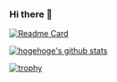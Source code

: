 ### Hi there 👋

<!--リポジトリ-->
[![Readme Card](https://github-readme-stats.vercel.app/api/pin/?username=mcrn-8284&repo=portfolio&theme=omni)](https://github.com/mcrn-8284/portfolio)

<!-- リポジトリステータス -->
[![hogehoge's github stats](https://github-readme-stats.vercel.app/api?username=mcrn-8284&hide=contribs&count_private=true&show_icons=true&theme=omni)](https://github.com/mcrn-8284/)

<!--トロフィー-->
[![trophy](https://github-profile-trophy.vercel.app/?username=mcrn-8284&theme=monokai)](https://github.com/mcrn-8284/)


<!--
**mcrn-8284/mcrn-8284** is a ✨ _special_ ✨ repository because its `README.md` (this file) appears on your GitHub profile.

Here are some ideas to get you started:

- 🔭 I’m currently working on ...
- 🌱 I’m currently learning ...
- 👯 I’m looking to collaborate on ...
- 🤔 I’m looking for help with ...
- 💬 Ask me about ...
- 📫 How to reach me: ...
- 😄 Pronouns: ...
- ⚡ Fun fact: ...
-->
